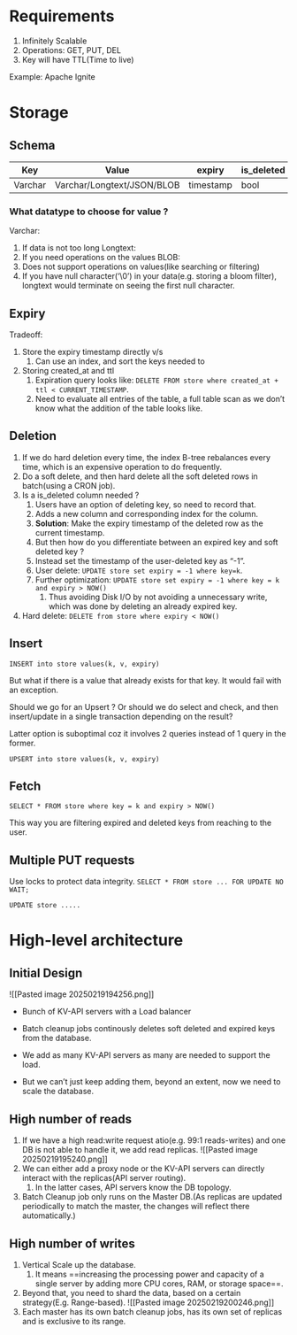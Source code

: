 # Requirements 
1. Infinitely Scalable
2. Operations: GET, PUT, DEL
3. Key will have TTL(Time to live)

Example: Apache Ignite

# Storage

## Schema

| Key     | Value                      | expiry    | is_deleted |
| ------- | -------------------------- | --------- | ---------- |
| Varchar | Varchar/Longtext/JSON/BLOB | timestamp | bool       |

### What datatype to choose for value ? 

Varchar:
1. If data is not too long
Longtext:
1. If you need operations on the values
BLOB:
1. Does not support operations on values(like searching or filtering)
2. If you have null character(‘\0’) in your data(e.g. storing a bloom filter), longtext would terminate on seeing the first null character. 
## Expiry
Tradeoff:
1. Store the expiry timestamp directly v/s 
	1. Can use an index, and sort the keys needed to
2. Storing created_at and ttl
	1. Expiration query looks like: `DELETE FROM store where created_at + ttl < CURRENT_TIMESTAMP`.
	2. Need to evaluate all entries of the table, a full table scan as we don’t know what the addition of the table looks like. 

## Deletion
1. If we do hard deletion every time, the index B-tree rebalances every time, which is an expensive operation to do frequently. 
2. Do a soft delete, and then hard delete all the soft deleted rows in batch(using a CRON job).
3. Is a is_deleted column needed ? 
	1. Users have an option of deleting key, so need to record that. 
	2. Adds a new column and corresponding index for the column. 
	3. **Solution**: Make the expiry timestamp of the deleted row as the current timestamp. 
	4. But then how do you differentiate between an expired key and soft deleted key ? 
	5. Instead set the timestamp of the user-deleted key as “-1”.
	6. User delete: `UPDATE store set expiry = -1 where key=k`. 
	7. Further optimization: `UPDATE store set expiry = -1 where key = k and expiry > NOW()`
		1. Thus avoiding Disk I/O by not avoiding a unnecessary write, which was done by deleting an already expired key.
4. Hard delete: `DELETE from store where expiry < NOW()`

## Insert
 `INSERT into store values(k, v, expiry)`

But what if there is a value that already exists for that key. It would fail with an exception.

Should we go for an Upsert ? Or should we do select and check, and then insert/update in a single transaction depending on the result? 

Latter option is suboptimal coz it involves 2 queries instead of 1 query in the former. 

`UPSERT into store values(k, v, expiry)` 

## Fetch
`SELECT * FROM store where key = k and expiry > NOW()`

This way you are filtering expired and deleted keys from reaching to the user. 

## Multiple PUT requests

Use locks to protect data integrity. 
`SELECT * FROM store ... FOR UPDATE NO WAIT;`

`UPDATE store .....`

# High-level architecture

## Initial Design

![[Pasted image 20250219194256.png]]

- Bunch of KV-API servers with a Load balancer
- Batch cleanup jobs continously deletes soft deleted and expired keys from the database.

- We add as many KV-API servers as many are needed to support the load. 
- But we can’t just keep adding them, beyond an extent, now we need to scale the database.

## High number of reads
1. If we have a high read:write request atio(e.g. 99:1 reads-writes) and one DB is not able to handle it, we add read replicas. ![[Pasted image 20250219195240.png]]
2. We can either add a proxy node or the KV-API servers can directly interact with the replicas(API server routing). 
	1. In the latter cases, API servers know the DB topology.
3. Batch Cleanup job only runs on the Master DB.(As replicas are updated periodically to match the master, the changes will reflect there automatically.)
## High number of writes
1. Vertical Scale up the database. 
	1. It means ==increasing the processing power and capacity of a single server by adding more CPU cores, RAM, or storage space==.
2. Beyond that, you need to shard the data, based on a certain strategy(E.g. Range-based). ![[Pasted image 20250219200246.png]]
3. Each master has its own batch cleanup jobs, has its own set of replicas and is exclusive to its range.

